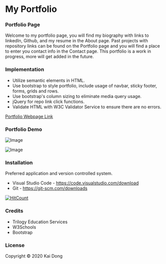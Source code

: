# My Portfolio

### Portfolio Page
Welcome to my portfolio page, you will find my biography with links to linkedIn, Github, and my resume in the About page. Past projects with repository links can be found on the Portfolio page and you will find a place to enter you contact info in the Contact page. This portfolio is a work in progress, more will get added in the future.

### Implementation
* Utilize semantic elements in HTML.
* Use bootstrap to style portfolio, include usage of navbar, sticky footer, forms, grids and rows.
* Use bootstrap's column sizing to eliminate media query usage.
* jQuery for repo link click functions. 
* Validate HTML with W3C Validator Service to ensure there are no errors.

[Portfolio Webpage Link](https://kaidong-chr.github.io/My_Portfolio/)

### Portfolio Demo

![Image](./assets/Images/My_Portfolio.gif "Portfolio Demo")

![Image](https://img.shields.io/badge/Languages-html%20%7C%20css%20-yellow)

### Installation

Preferred application and version controlled system.
* Visual Studio Code - https://code.visualstudio.com/download
* Git - https://git-scm.com/downloads

[![HitCount](https://img.shields.io/github/search/kaidong-chr/My_Portfolio/search)](https://img.shields.io/github/search/kaidong-chr/My_Portfolio/})

### Credits

* Trilogy Education Services
* W3Schools
* Bootstrap

### License

Copyright © 2020 Kai Dong